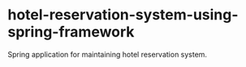 # hotel-reservation-system-using-spring-framework
Spring application for maintaining hotel reservation system.
